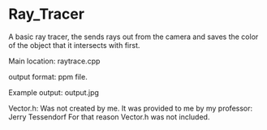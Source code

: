 # Ray_Tracer
A basic ray tracer, the sends rays out from the camera and saves the color of the object that it intersects with first.

Main location:
    raytrace.cpp
 
 output format: ppm file.    
 
 Example output: output.jpg
 
 Vector.h: Was not created by me. It was provided to me by my professor: Jerry Tessendorf 
    For that reason Vector.h was not included.
